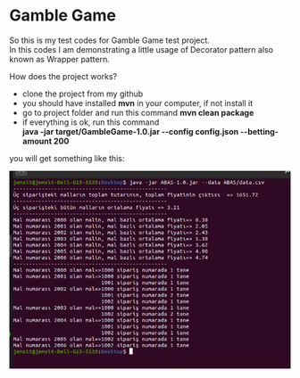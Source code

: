 <h1>Gamble Game</h1>

<p> So this is my test codes for Gamble Game test project. <br>In this codes I am demonstrating a little usage of Decorator pattern also known as Wrapper pattern.</p>
<p>How does the project works?</p>
<ul>
 <li> clone the project from my github </li>
  <li>you should have installed <b>mvn</b> in your computer, if not install it</li>
  <li>go to project folder and run this command <b>mvn clean package</b></li>
  <li>if everything is ok, run this command <br><b>java -jar target/GambleGame-1.0.jar --config config.json --betting-amount 200</b></li>
</ul>
<p> you will get something like this:</p>
<img alt="exmple-result" src="ABAS.png">
